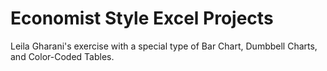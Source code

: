 # Economist Style Excel Projects
Leila Gharani's exercise with a special type of Bar Chart, Dumbbell Charts, and Color-Coded Tables.
